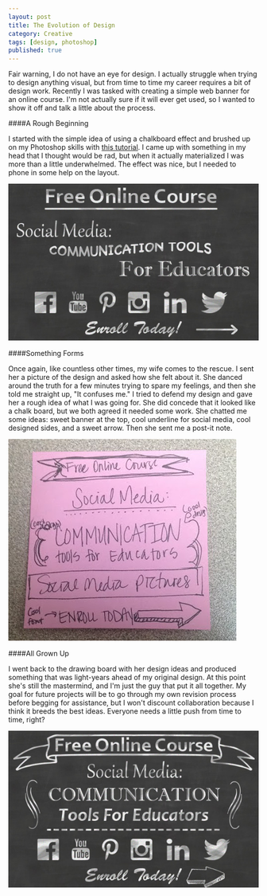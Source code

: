 ```yaml
---
layout: post
title: The Evolution of Design
category: Creative
tags: [design, photoshop]
published: true
---
```


Fair warning, I do not have an eye for design. I actually struggle when trying to design anything visual, but from time to time my career requires a bit of design work. Recently I was tasked with creating a simple web banner for an online course. I'm not actually sure if it will ever get used, so I wanted to show it off and talk a little about the process.

####A Rough Beginning

I started with the simple idea of using a chalkboard effect and brushed up on my Photoshop skills with [this tutorial](http://sweetcsdesigns.com/make-a-chalkboard-effect-in-photoshop/). I came up with something in my head that I thought would be rad, but when it actually materialized I was more than a little underwhelmed. The effect was nice, but I needed to phone in some help on the layout.

<p></p><div class="th"><img src="/images/social_chalk_rough.jpg"></div><p></p>

####Something Forms

Once again, like countless other times, my wife comes to the rescue. I sent her a picture of the design and asked how she felt about it. She danced around the truth for a few minutes trying to spare my feelings, and then she told me straight up, "It confuses me." I tried to defend my design and gave her a rough idea of what I was going for. She did concede that it looked like a chalk board, but we both agreed it needed some work. She chatted me some ideas: sweet banner at the top, cool underline for social media, cool designed sides, and a sweet arrow. Then she sent me a post-it note.

<p></p><div class="th"><img src="/images/lauren_postit.jpg"></div><p></p>

####All Grown Up

I went back to the drawing board with her design ideas and produced something that was light-years ahead of my original design. At this point she's still the mastermind, and I'm just the guy that put it all together. My goal for future projects will be to go through my own revision process before begging for assistance, but I won't discount collaboration because I think it breeds the best ideas. Everyone needs a little push from time to time, right?

<p></p><div class="th"><img src="/images/social_chalk_revised.jpg"></div><p></p>


